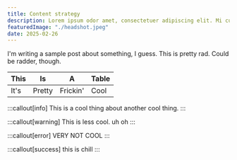 ```yaml
---
title: Content strategy
description: Lorem ipsum odor amet, consectetuer adipiscing elit. Mi cubilia accumsan sociosqu luctus habitasse. Sem dolor euismod maximus metus fusce eleifend cubilia. Ac posuere hendrerit nulla lorem nibh in tempus. Venenatis luctus nam imperdiet consectetur tellus risus justo conubia volutpat. Gravida nec mus nec tellus sapien imperdiet lacinia nec. Habitasse non morbi semper blandit penatibus ac maecenas.
featuredImage: "./headshot.jpeg"
date: 2025-02-26
---
```


I'm writing a sample post about something, I guess. This is pretty rad. Could be radder, though.

| This | Is | A | Table |
| --- | --- | --- | --- |
| It's | Pretty | Frickin' | Cool |

:::callout[info]
This is a cool thing about another cool thing.
:::

:::callout[warning]
This is less cool. uh oh
:::

:::callout[error]
VERY NOT COOL
:::

:::callout[success]
this is chill
:::